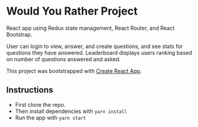 # Would You Rather Project

React app using Redux state management, React Router, and React Bootstrap.

User can login to view, answer, and create questions, and see stats for questions they have answered. Leaderboard displays users ranking based on number of questions answered and asked.

This project was bootstrapped with [Create React App](https://github.com/facebook/create-react-app).

## Instructions

- First clone the repo.
- Then install dependencies with `yarn install`
- Run the app with `yarn start`
